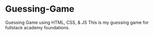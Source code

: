 # Guessing-Game
Guessing Game using HTML, CSS, &amp; JS
This is my guessing game for fullstack academy foundations.